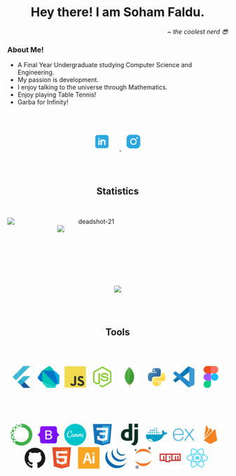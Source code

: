 <h1 align="center">Hey there! I am Soham Faldu.</h1>
<p align="right"><i>~ the coolest nerd 😎</i></p>
<h3>About Me!</h3>
<ul>
  <li>A Final Year Undergraduate studying Computer Science and Engineering.</li>
  <li>My passion is development.</li>
  <li>I enjoy talking to the universe through Mathematics.</li>
  <li>Enjoy playing Table Tennis!</li>
  <li>Garba for Infinity!</li>
</ul>
<br>
<br>
<p align=center>
<a href="https://www.linkedin.com/in/soham-faldu-80408123a/">
  <img style="margin-right:20px" alt="Soham Faldu | LinkedIn" width="40px" src="./assets/linkedin.svg" />
</a>
&nbsp;
<a href="https://www.instagram.com/soham_21/">
  <img align="" alt="Soham Faldu | Instagram" width="40px" src="./assets/instagram.svg" />
</a>
</p>
<br>
<br>

<h2 align="center">Statistics</h2>
<br>
<p align=center>
  <div align=center>
    <a href="https://github.com/deadshot-21/github-readme-streak-stats" title="Go to Source">
      <img align="left" width=390 src="https://github-readme-streak-stats.herokuapp.com/?user=deadshot-21&theme=react&border=61dafb&hide_border=true" alt="deadshot-21" />
    </a>
    <a href="https://github.com/deadshot-21/github-readme-stats" title="Go to Source">
      <img align="right" width=390 src="https://github-readme-stats.vercel.app/api?username=deadshot-21&show_icons=true&theme=react&border_color=61dafb&hide_border=true" />
    </a>
  </div>
  <br><br><br><br><br><br><br><br><br>
  <div align=center>
    <a href="https://github.com/deadshot-21/github-readme-stats">
      <img width=325 align="center" src="https://github-readme-stats.vercel.app/api/top-langs/?username=deadshot-21&hide=c%23,powershell,Mathematica,Ruby,Objective-C,Objective-C%2b%2b,Cuda&title_color=61dafb&text_color=ffffff&icon_color=61dafb&bg_color=20232a&langs_count=8&layout=compact&border_color=61dafb&hide_border=true" />
    </a>
  </div>

</p>

<br>
<br>
<h2 align="center">Tools</h2>
<br>
<br>

<p align=center>
<img src="./assets/flutter-original.svg" alt="flutter" width="50" height="50"/> 
&nbsp;
<img src="./assets/dart-original.svg" alt="dart" width="50" height="50"/> 
&nbsp;
<img src="./assets/javascript-original.svg" alt="javascript" width="50" height="50"/> 
&nbsp;
<img src="./assets/nodejs-original.svg" alt="nodejs" width="50" height="50"/> 
&nbsp;
<img src="./assets/mongodb-original.svg" alt="mongodb" width="50" height="50"/> 
&nbsp;
<img src="./assets/python-original.svg" alt="python" width="50" height="50"/> 
&nbsp;
<img src="./assets/vscode-original.svg" alt="vscode" width="50" height="50"/> 
&nbsp;
<img src="./assets/figma-original.svg" alt="figma" width="50" height="50"/> 
&nbsp;
</p>

<br>
<br>
<br>

<p align=center>
<img src="./assets/anaconda-original.svg" alt="anaconda" width="50" height="50"/> 
&nbsp;
<img src="./assets/bootstrap-original.svg" alt="bootstrap" width="50" height="50"/> 
&nbsp;
<img src="./assets/canva-original.svg" alt="canva" width="50" height="50"/> 
&nbsp;
<img src="./assets/css3-original.svg" alt="css3" width="50" height="50"/> 
&nbsp;
<img src="./assets/django-plain.svg" alt="django" width="50" height="50"/> 
&nbsp;
<img src="./assets/docker-plain.svg" alt="docker" width="50" height="50"/> 
&nbsp;
<img src="./assets/express-original.svg" alt="express" width="50" height="50"/> 
&nbsp;
<img src="./assets/firebase-plain.svg" alt="firebase" width="50" height="50"/> 
&nbsp;
<img src="./assets/github-original.svg" alt="github" width="50" height="50"/> 
&nbsp;
<img src="./assets/html5-original.svg" alt="html5" width="50" height="50"/> 
&nbsp;
<img src="./assets/illustrator-plain.svg" alt="illustrator" width="50" height="50"/> 
&nbsp;
<img src="./assets/jquery-original.svg" alt="jquery" width="50" height="50"/> 
&nbsp;
<img src="./assets/jupyter-original.svg" alt="jupyter" width="50" height="50"/> 
&nbsp;
<img src="./assets/npm-original-wordmark.svg" alt="npm" width="50" height="50"/> 
&nbsp;
<img src="./assets/react-original.svg" alt="react" width="50" height="50"/> 
&nbsp;
</p>
<br>
<br>
